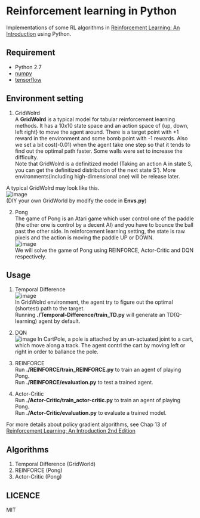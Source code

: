# Reinforcement learning in Python  

Implementations of some RL algorithms in [Reinforcement Learning: An Introduction](http://webdocs.cs.ualberta.ca/~sutton/book/the-book.html) using Python.  


## Requirement  
* Python 2.7  
* [numpy](http://www.numpy.org/)   
* [tensorflow](http://www.tensorflow.org)  
  
## Environment setting  
1. GridWolrd  
A **GridWolrd** is a typical model for tabular reinforcement learning methods. It has a 10x10 state space and an action space of {up, down, left right} to move the agent around. There is a target point with +1 reward in the environment and some bomb point with -1 rewards. Also we set a bit cost(-0.01) when the agent take one step so that it tends to find out the optimal path faster. Some walls were set to increase the difficulty.   
Note that GridWolrd is a definitized model (Taking an action A in state S, you can get the definitized distribution of the next state S'). More environments(including high-dimensional one) will be release later.  

A typical GridWolrd may look like this.   
![image](https://github.com/borgwang/reinforce_py/raw/master/imgs/grid.png)  
(DIY your own GridWorld by modify the code in **Envs.py**)  

2. Pong  
The game of Pong is an Atari game which user control one of the paddle (the other one is control by a decent AI) and you have to bounce the ball past the other side. In reinforcement learning setting, the state is raw pixels and the action is moving the paddle UP or DOWN.  
![image](https://github.com/borgwang/reinforce_py/raw/master/imgs/pong.png)  
We will solve the game of Pong using REINFORCE, Actor-Critic and DQN respectively.  

## Usage  
1. Temporal Difference  
![image](https://github.com/borgwang/reinforce_py/raw/master/imgs/usage.png)   
In GridWolrd environment, the agent try to figure out the optimal (shortest) path to the target.   
Running **./Temporal-Difference/train_TD.py** will generate an TD(Q-learning) agent by default.  

2. DQN  
![image](https://github.com/borgwang/reinforce_py/raw/master/imgs/cartpole.png)
In CartPole, a pole is attached by an un-actuated joint to a cart, which move along a track. The agent contrl the cart by moving left or right in order to ballance the pole.
   

3. REINFORCE  
Run **./REINFORCE/train_REINFORCE.py** to train an agent of playing Pong.  
Run **./REINFORCE/evaluation.py** to test a trained agent.  

3. Actor-Critic  
Run **./Actor-Critic/train_actor-critic.py** to train an agent of playing Pong.  
Run **./Actor-Critic/evaluation.py** to evaluate a trained model.  

For more details about policy gradient algorithms, see Chap 13 of  [Reinforcement Learning: An Introduction 2nd Edition](http://webdocs.cs.ualberta.ca/~sutton/book/the-book.html)  

## Algorithms  
1. Temporal Difference (GridWorld)
2. REINFORCE (Pong)
3. Actor-Critic (Pong)  


## LICENCE  
MIT
